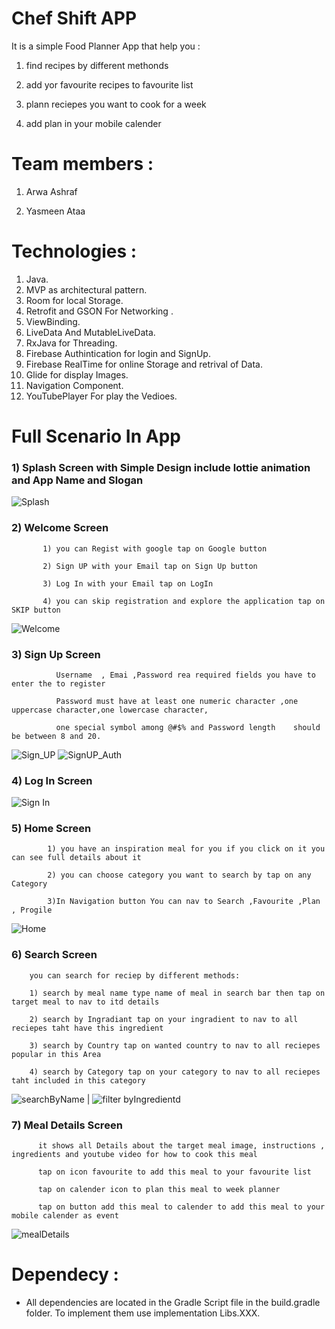 # Chef Shift APP

It is a simple Food Planner App that help you : 

  1) find recipes by different methonds

  2) add yor favourite recipes to favourite list
  
  3) plann reciepes you want to cook for a week
  
  4) add plan in your mobile calender
 
  
# Team members : 

 1) Arwa Ashraf 

 2) Yasmeen Ataa
 
 # Technologies :
 
 1) Java. 
 2) MVP as architectural pattern.
 3) Room for local Storage. 
 4) Retrofit and GSON For Networking . 
 5) ViewBinding. 
 6) LiveData And MutableLiveData. 
 7) RxJava for Threading. 
 8) Firebase Authintication for login and SignUp. 
 9) Firebase RealTime for online Storage and retrival of Data. 
 10) Glide for display Images.
 11) Navigation Component.
 12) YouTubePlayer For play the Vedioes.
 
 # Full Scenario In App
 
   ### 1) Splash Screen with Simple Design include lottie animation and App Name and Slogan
 
 ![Splash](https://user-images.githubusercontent.com/55101407/218335585-d50b8b71-3a08-4a18-88d4-8202a61ae6ce.jpg)

   ### 2) Welcome Screen 
           1) you can Regist with google tap on Google button
           
           2) Sign UP with your Email tap on Sign Up button
           
           3) Log In with your Email tap on LogIn
           
           4) you can skip registration and explore the application tap on SKIP button
           
![Welcome](https://user-images.githubusercontent.com/55101407/218335846-08a04b57-3969-4d2d-a7a5-ec6ff683b951.jpg)

   ### 3) Sign Up Screen
   
              Username  , Emai ,Password rea required fields you have to enter the to register
              
              Password must have at least one numeric character ,one uppercase character,one lowercase character,
              
              one special symbol among @#$% and Password length    should be between 8 and 20.
   
![Sign_UP](https://user-images.githubusercontent.com/55101407/218336298-31a84329-965c-4e31-b89f-f10d71683ce7.jpg)
![SignUP_Auth](https://user-images.githubusercontent.com/55101407/218336343-c77ebc5c-2e88-462f-ba25-7d48e2d494a4.jpg)

   ### 4) Log In  Screen
   
   ![Sign In](https://user-images.githubusercontent.com/55101407/218336509-5662b55f-f598-4885-9984-0493836d6617.jpg)
   
   ### 5) Home Screen
            
            1) you have an inspiration meal for you if you click on it you can see full details about it 
            
            2) you can choose category you want to search by tap on any Category
            
            3)In Navigation button You can nav to Search ,Favourite ,Plan , Progile
            
  ![Home](https://user-images.githubusercontent.com/55101407/218336900-fa72ab99-d205-4c41-9221-c689e7109e33.jpg)
  
  
  ### 6) Search Screen
        
        you can search for reciep by different methods:
        
        1) search by meal name type name of meal in search bar then tap on target meal to nav to itd details
        
        2) search by Ingradiant tap on your ingradient to nav to all reciepes taht have this ingredient
        
        3) search by Country tap on wanted country to nav to all reciepes popular in this Area
        
        4) search by Category tap on your category to nav to all reciepes taht included in this category
  
  ![searchByName](https://user-images.githubusercontent.com/55101407/218341855-de377f43-fc89-48fa-9d8e-f54eb6036c78.jpg)     |         ![filter byIngredientd](https://user-images.githubusercontent.com/55101407/218342992-c13e1848-4acf-4885-b5a1-b7a15cc1c9f3.jpg)
  
  
  ### 7) Meal Details Screen 
  
          it shows all Details about the target meal image, instructions , ingredients and youtube video for how to cook this meal
          
          tap on icon favourite to add this meal to your favourite list
          
          tap on calender icon to plan this meal to week planner 
          
          tap on button add this meal to calender to add this meal to your mobile calender as event
  
 ![mealDetails](https://user-images.githubusercontent.com/55101407/218343142-771f3a22-b209-4ab8-ab4a-25bb7f31c778.jpg)
  
  # Dependecy :
  - All dependencies are located in the Gradle Script file in the build.gradle folder. To implement them use implementation Libs.XXX.
 
           
